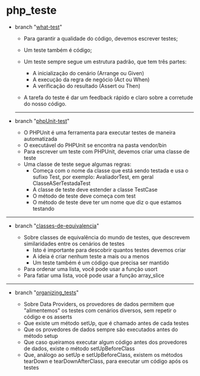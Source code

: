 # php_teste

- branch "[what-test](https://github.com/MrRobotProgrammer/php-teste/tree/what-test)"

    -   Para garantir a qualidade do código, devemos escrever testes;   
    -   Um teste também é código;
    -   Um teste sempre segue um estrutura padrão, que tem três partes:
        *   A inicialização do cenário (Arrange ou Given)
        *   A execução da regra de negócio (Act ou When)
        *   A verificação do resultado (Assert ou Then)

    -   A tarefa do teste é dar um feedback rápido e claro sobre a corretude do nosso código.
    
    ************************************************************************************************
- branch "[phpUnit-test](https://github.com/MrRobotProgrammer/php-teste/tree/phpUnit-test)"

    -   O PHPUnit é uma ferramenta para executar testes de maneira automatizada
    -   O executável do PHPUnit se encontra na pasta vendor/bin
    -   Para escrever um teste com PHPUnit, devemos criar uma classe de teste
    -   Uma classe de teste segue algumas regras:
        *   Começa com o nome da classe que está sendo testada e usa o sufixo Test, por exemplo: AvaliadorTest, em geral ClasseASerTestadaTest
        *   A classe de teste deve estender a classe TestCase
        *   O método de teste deve começa com test
        *   O método de teste deve ter um nome que diz o que estamos testando

************************************************************************************************
- branch "[classes-de-equivalencia](https://github.com/MrRobotProgrammer/php-teste/tree/classes-de-equivalencia)"

    -   Sobre classes de equivalência do mundo de testes, que descrevem similaridades entre os cenários de testes
        *   Isto é importante para descobrir quantos testes devemos criar
        *   A ideia é criar nenhum teste a mais ou a menos
        *   Um teste também é um código que precisa ser mantido
    -   Para ordenar uma lista, você pode usar a função usort
    - Para fatiar uma lista, você pode usar a função array_slice

************************************************************************************************
- branch "[organizing_tests](https://github.com/MrRobotProgrammer/php-teste/tree/organizing_tests)"

    -   Sobre Data Providers, os provedores de dados permitem que "alimentemos" os testes com cenários diversos, sem repetir o código e os asserts
    -   Que existe um método setUp, que é chamado antes de cada testes
    -   Que os provedores de dados sempre são executados antes do método setup
    -   Que caso queiramos executar algum código antes dos provedores de dados, existe o método setUpBeforeClass
    -   Que, análogo ao setUp e setUpBeforeClass, existem os métodos tearDown e tearDownAfterClass, para executar um código após os testes
